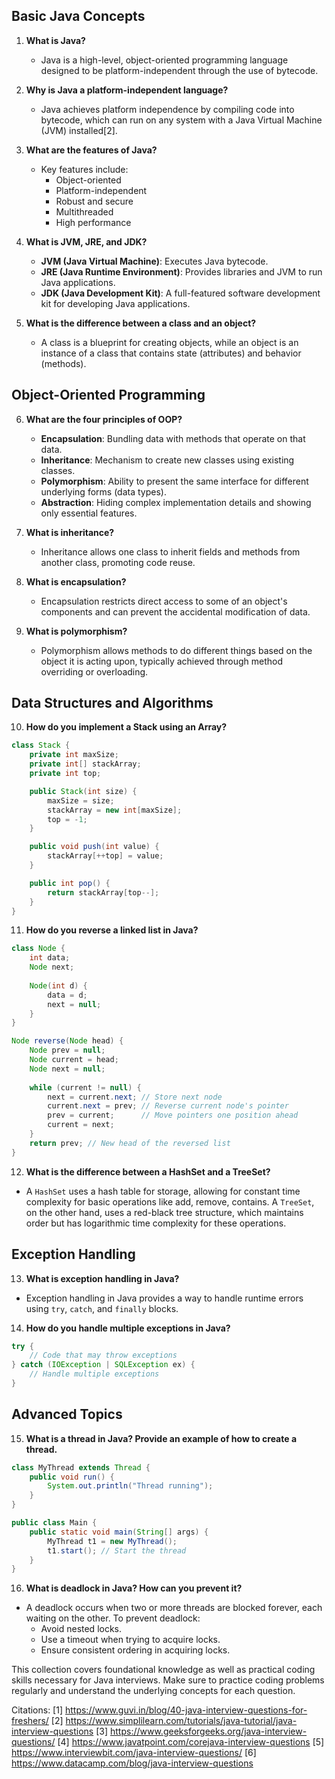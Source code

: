 ## Basic Java Concepts

1. **What is Java?**
   - Java is a high-level, object-oriented programming language designed to be platform-independent through the use of bytecode.

2. **Why is Java a platform-independent language?**
   - Java achieves platform independence by compiling code into bytecode, which can run on any system with a Java Virtual Machine (JVM) installed[2].

3. **What are the features of Java?**
   - Key features include:
     - Object-oriented
     - Platform-independent
     - Robust and secure
     - Multithreaded
     - High performance

4. **What is JVM, JRE, and JDK?**
   - **JVM (Java Virtual Machine)**: Executes Java bytecode.
   - **JRE (Java Runtime Environment)**: Provides libraries and JVM to run Java applications.
   - **JDK (Java Development Kit)**: A full-featured software development kit for developing Java applications.

5. **What is the difference between a class and an object?**
   - A class is a blueprint for creating objects, while an object is an instance of a class that contains state (attributes) and behavior (methods).

## Object-Oriented Programming

6. **What are the four principles of OOP?**
   - **Encapsulation**: Bundling data with methods that operate on that data.
   - **Inheritance**: Mechanism to create new classes using existing classes.
   - **Polymorphism**: Ability to present the same interface for different underlying forms (data types).
   - **Abstraction**: Hiding complex implementation details and showing only essential features.

7. **What is inheritance?**
   - Inheritance allows one class to inherit fields and methods from another class, promoting code reuse.

8. **What is encapsulation?**
   - Encapsulation restricts direct access to some of an object's components and can prevent the accidental modification of data.

9. **What is polymorphism?**
   - Polymorphism allows methods to do different things based on the object it is acting upon, typically achieved through method overriding or overloading.

## Data Structures and Algorithms

10. **How do you implement a Stack using an Array?**

```java
class Stack {
    private int maxSize;
    private int[] stackArray;
    private int top;

    public Stack(int size) {
        maxSize = size;
        stackArray = new int[maxSize];
        top = -1;
    }

    public void push(int value) {
        stackArray[++top] = value;
    }

    public int pop() {
        return stackArray[top--];
    }
}
```

11. **How do you reverse a linked list in Java?**

```java
class Node {
    int data;
    Node next;
    
    Node(int d) {
        data = d;
        next = null;
    }
}

Node reverse(Node head) {
    Node prev = null;
    Node current = head;
    Node next = null;
    
    while (current != null) {
        next = current.next; // Store next node
        current.next = prev; // Reverse current node's pointer
        prev = current;      // Move pointers one position ahead
        current = next;
    }
    return prev; // New head of the reversed list
}
```

12. **What is the difference between a HashSet and a TreeSet?**
   - A `HashSet` uses a hash table for storage, allowing for constant time complexity for basic operations like add, remove, contains. A `TreeSet`, on the other hand, uses a red-black tree structure, which maintains order but has logarithmic time complexity for these operations.

## Exception Handling

13. **What is exception handling in Java?**
   - Exception handling in Java provides a way to handle runtime errors using `try`, `catch`, and `finally` blocks.

14. **How do you handle multiple exceptions in Java?**

```java
try {
    // Code that may throw exceptions
} catch (IOException | SQLException ex) {
    // Handle multiple exceptions
}
```

## Advanced Topics

15. **What is a thread in Java? Provide an example of how to create a thread.**

```java
class MyThread extends Thread {
    public void run() {
        System.out.println("Thread running");
    }
}

public class Main {
    public static void main(String[] args) {
        MyThread t1 = new MyThread();
        t1.start(); // Start the thread
    }
}
```

16. **What is deadlock in Java? How can you prevent it?**
   - A deadlock occurs when two or more threads are blocked forever, each waiting on the other. To prevent deadlock:
     - Avoid nested locks.
     - Use a timeout when trying to acquire locks.
     - Ensure consistent ordering in acquiring locks.

This collection covers foundational knowledge as well as practical coding skills necessary for Java interviews. Make sure to practice coding problems regularly and understand the underlying concepts for each question.

Citations:
[1] https://www.guvi.in/blog/40-java-interview-questions-for-freshers/
[2] https://www.simplilearn.com/tutorials/java-tutorial/java-interview-questions
[3] https://www.geeksforgeeks.org/java-interview-questions/
[4] https://www.javatpoint.com/corejava-interview-questions
[5] https://www.interviewbit.com/java-interview-questions/
[6] https://www.datacamp.com/blog/java-interview-questions